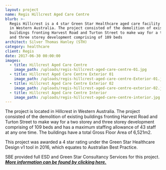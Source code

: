 ```yaml
---
layout: project
name: Regis Hillcrest Aged Care Centre
blurb: >-
  Regis Hillcrest is a 4 star Green Star Healthcare aged care facility located
  in Western Australia. The project consisted of the demolition of existing
  buildings fronting Harvest Road and Turton Street to make way for a two storey
  and three storey development comprising of 109 beds
architect: Silver Thomas Hanley (STH)
category: healthcare
client: Regis
date: 2017-06-30 00:00:00
images:
  - title: Hillcrest Aged Care Centre
    image_path: /uploads/regis-hillcrest-aged-care-centre-01.jpg
  - title: Hillcrest Aged Care Centre Exterior 01
    image_path: /uploads/regis-hillcrest-aged-care-centre-Exterior-01.jpg
  - title: Hillcrest Aged Care Centre Exterior 02
    image_path: /uploads/regis-hillcrest-aged-care-centre-exterior-02.jpg
  - title: Hillcrest Aged Care Centre Interior
    image_path: /uploads/regis-hillcrest-aged-care-centre-interior.jpg
---
```



The project is located in Hillcrest in Western Australia. The project consisted of the demolition of existing buildings fronting Harvest Road and Turton Street to make way for a two storey and three storey development comprising of 109 beds and has a maximum staffing allowance of 43 staff at any one time. The buildings have a total Gross Floor Area of 6,521m2.

This project was awarded a 4 star rating under the Green Star Healthcare Design v1 tool in 2016, which equates to Australian Best Practice.

SBE provided full ESD and Green Star Consultancy Services for this project.&nbsp; [***More information can be found by clicking here.***](/2017/05/01/regis-hillcrest.html)